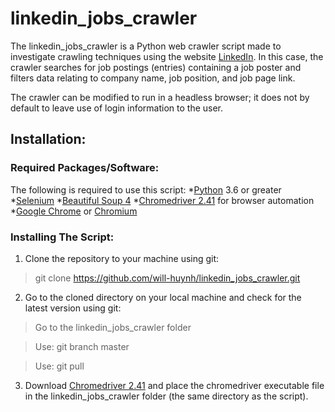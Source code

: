 # linkedin_jobs_crawler

The linkedin_jobs_crawler is a Python web crawler script made to investigate crawling techniques using the website [LinkedIn](https://www.linkedin.com). In this case, the crawler searches for job postings (entries) containing a job poster and filters data relating to company name, job position, and job page link.

The crawler can be modified to run in a headless browser; it does not by default to leave use of login information to the user.

## Installation:
### Required Packages/Software:
The following is required to use this script:
*[Python](https://www.python.org/) 3.6 or greater
*[Selenium](https://www.seleniumhq.org/)
*[Beautiful Soup 4](https://www.crummy.com/software/BeautifulSoup/bs4/doc/)
*[Chromedriver 2.41](http://chromedriver.chromium.org/) for browser automation
*[Google Chrome](https://www.google.com/chrome/) or [Chromium](https://www.chromium.org/)

### Installing The Script:
1. Clone the repository to your machine using git:
>git clone https://github.com/will-huynh/linkedin_jobs_crawler.git

2. Go to the cloned directory on your local machine and check for the latest version using git:
>Go to the linkedin_jobs_crawler folder

>Use: git branch master

>Use: git pull

3. Download [Chromedriver 2.41](http://chromedriver.chromium.org/) and place the chromedriver executable file in the linkedin_jobs_crawler folder (the same directory as the script).
